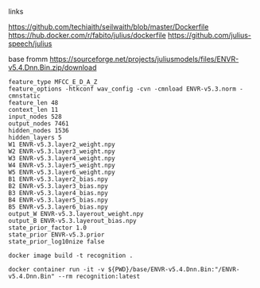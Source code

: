 links

https://github.com/techiaith/seilwaith/blob/master/Dockerfile
https://hub.docker.com/r/fabito/julius/dockerfile
https://github.com/julius-speech/julius


base fromm 
https://sourceforge.net/projects/juliusmodels/files/ENVR-v5.4.Dnn.Bin.zip/download


```
feature_type MFCC_E_D_A_Z
feature_options -htkconf wav_config -cvn -cmnload ENVR-v5.3.norm -cmnstatic
feature_len 48
context_len 11
input_nodes 528
output_nodes 7461
hidden_nodes 1536
hidden_layers 5
W1 ENVR-v5.3.layer2_weight.npy
W2 ENVR-v5.3.layer3_weight.npy
W3 ENVR-v5.3.layer4_weight.npy
W4 ENVR-v5.3.layer5_weight.npy
W5 ENVR-v5.3.layer6_weight.npy
B1 ENVR-v5.3.layer2_bias.npy
B2 ENVR-v5.3.layer3_bias.npy
B3 ENVR-v5.3.layer4_bias.npy
B4 ENVR-v5.3.layer5_bias.npy
B5 ENVR-v5.3.layer6_bias.npy
output_W ENVR-v5.3.layerout_weight.npy
output_B ENVR-v5.3.layerout_bias.npy
state_prior_factor 1.0
state_prior ENVR-v5.3.prior
state_prior_log10nize false
```


```
docker image build -t recognition . 

docker container run -it -v ${PWD}/base/ENVR-v5.4.Dnn.Bin:"/ENVR-v5.4.Dnn.Bin" --rm recognition:latest
```
